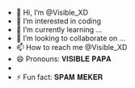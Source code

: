 - 👋 Hi, I’m @Visible_XD
- 👀 I’m interested in coding 
- 🌱 I’m currently learning ...
- 💞️ I’m looking to collaborate on ...
- 📫 How to reach me @Visible_XD
- 😄 Pronouns: 𝐕𝐈𝐒𝐈𝐁𝐋𝐄 𝐏𝐀𝐏𝐀
- 
- ⚡ Fun fact: 𝐒𝐏𝐀𝐌 𝐌𝐄𝐊𝐄𝐑  

<!---
Visiblexd/Visiblexd is a ✨ special ✨ repository because its `README.md` (this file) appears on your GitHub profile.
You can click the Preview link to take a look at your changes.
--->
